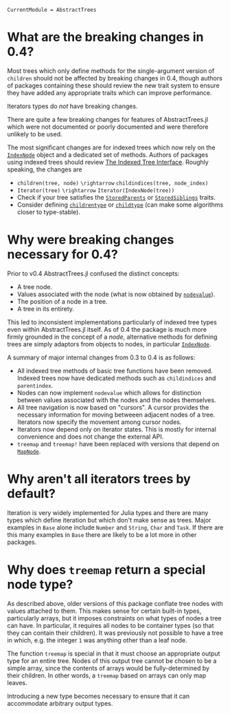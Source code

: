 ```@meta
CurrentModule = AbstractTrees
```

# What are the breaking changes in 0.4?
Most trees which only define methods for the single-argument version of `children` should not be
affected by breaking changes in 0.4, though authors of packages containing these should review the
new trait system to ensure they have added any appropriate traits which can improve performance.

Iterators types do *not* have breaking changes.

There are quite a few breaking changes for features of AbstractTrees.jl which were not documented or
poorly documented and were therefore unlikely to be used.

The most significant changes are for indexed trees which now rely on the [`IndexNode`](@ref) object
and a dedicated set of methods.  Authors of packages using indexed trees should review [The Indexed
Tree Interface](@ref).  Roughly speaking, the changes are
- `children(tree, node)` ``\rightarrow`` `childindices(tree, node_index)`
- `Iterator(tree)` ``\rightarrow`` `Iterator(IndexNode(tree))`
- Check if your tree satisfies the [`StoredParents`](@ref) or [`StoredSiblings`](@ref) traits.
- Consider defining [`childrentype`](@ref) or [`childtype`](@ref) (can make some algorithms closer
    to type-stable).


# Why were breaking changes necessary for 0.4?
Prior to v0.4 AbstractTrees.jl confused the distinct concepts:
- A tree node.
- Values associated with the node (what is now obtained by [`nodevalue`](@ref)).
- The position of a node in a tree.
- A tree in its entirety.

This led to inconsistent implementations particularly of indexed tree types even within
AbstractTrees.jl itself.  As of 0.4 the package is much more firmly grounded in the concept of a
*node*, alternative methods for defining trees are simply adaptors from objects to nodes, in
particular [`IndexNode`](@ref).

A summary of major internal changes from 0.3 to 0.4 is as follows:
- All indexed tree methods of basic tree functions have been removed.  Indexed trees now have
    dedicated methods such as `childindices` and `parentindex`.
- Nodes can now implement `nodevalue` which allows for distinction between values associated with
    the nodes and the nodes themselves.
- All tree navigation is now based on "cursors".  A cursor provides the necessary information for
    moving betweeen adjacent nodes of a tree.  Iterators now specify the movement among cursor
    nodes.
- Iterators now depend only on iterator states.  This is mostly for internal convenience and does not
    change the external API.
- `treemap` and `treemap!` have been replaced with versions that depend on [`MapNode`](@ref).

# Why aren't all iterators trees by default?
Iteration is very widely implemented for Julia types and there are many types which define iteration
but which don't make sense as trees.  Major examples in `Base` alone include `Number` and `String`,
`Char` and `Task`.  If there are this many examples in `Base` there are likely to be a lot more in
other packages.

# Why does `treemap` return a special node type?
As described above, older versions of this package conflate tree nodes with values attached to them.
This makes sense for certain built-in types, particularly arrays, but it imposes constraints on what
types of nodes a tree can have.  In particular, it requires all nodes to be container types (so that
they can contain their children).  It was previously not possible to have a tree in which, e.g. the
integer `1` was anything other than a leaf node.

The function `treemap` is special in that it must choose an appropriate output type for an entire
tree.  Nodes of this output tree cannot be chosen to be a simple array, since the contents of arrays
would be fully-determined by their children.  In other words, a `treemap` based on arrays can only
map leaves.

Introducing a new type becomes necessary to ensure that it can accommodate arbitrary output types.

